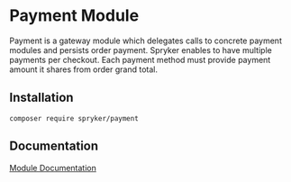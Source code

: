 # Payment Module

Payment is a gateway module which delegates calls to concrete payment modules and persists order payment. Spryker enables to have multiple payments per checkout. Each payment method must provide payment amount it shares from order grand total.

## Installation

```
composer require spryker/payment
```

## Documentation

[Module Documentation](http://academy.spryker.com/developing_with_spryker/module_guide/checkout_process/payment.html)
